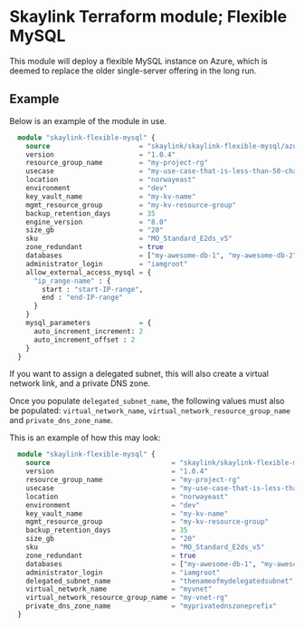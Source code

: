 # Skaylink Terraform module; Flexible MySQL

This module will deploy a flexible MySQL instance on Azure, which is deemed to replace the older single-server offering in the long run.

## Example

Below is an example of the module in use.

```terraform
  module "skaylink-flexible-mysql" {
    source                      = "skaylink/skaylink-flexible-mysql/azurerm"
    version                     = "1.0.4"
    resource_group_name         = "my-project-rg"
    usecase                     = "my-use-case-that-is-less-than-50-characters"
    location                    = "norwayeast"
    environment                 = "dev"
    key_vault_name              = "my-kv-name"
    mgmt_resource_group         = "my-kv-resource-group"
    backup_retention_days       = 35
    engine_version              = "8.0"
    size_gb                     = "20"
    sku                         = "MO_Standard_E2ds_v5"
    zone_redundant              = true
    databases                   = ["my-awesome-db-1", "my-awesome-db-2", "my-awesome-db-3"]
    administrator_login         = "iamgroot"
    allow_external_access_mysql = {
      "ip_range-name" : {
        start : "start-IP-range",
        end : "end-IP-range"
      }
    }
    mysql_parameters            = {
      auto_increment_increment: 2
      auto_increment_offset : 2
    }
  }
```

If you want to assign a delegated subnet, this will also create a virtual network link, and a private DNS zone.

Once you populate `delegated_subnet_name`, the following values must also be populated: `virtual_network_name`, `virtual_network_resource_group_name` and `private_dns_zone_name`.

This is an example of how this may look:


```terraform
  module "skaylink-flexible-mysql" {
    source                              = "skaylink/skaylink-flexible-mysql/azurerm"
    version                             = "1.0.4"
    resource_group_name                 = "my-project-rg"
    usecase                             = "my-use-case-that-is-less-than-50-characters"
    location                            = "norwayeast"
    environment                         = "dev"
    key_vault_name                      = "my-kv-name"
    mgmt_resource_group                 = "my-kv-resource-group"
    backup_retention_days               = 35
    size_gb                             = "20"
    sku                                 = "MO_Standard_E2ds_v5"
    zone_redundant                      = true
    databases                           = ["my-awesome-db-1", "my-awesome-db-2", "my-awesome-db-3"]
    administrator_login                 = "iamgroot"
    delegated_subnet_name               = "thenameofmydelegatedsubnet"
    virtual_network_name                = "myvnet"
    virtual_network_resource_group_name = "my-vnet-rg"
    private_dns_zone_name               = "myprivatednszoneprefix"
  }
```
